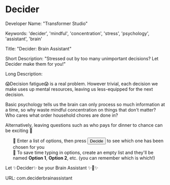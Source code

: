# Decider

Developer Name:
"Transformer Studio"

Keywords:
'decider', 'mindful', 'concentration', 'stress', 'psychology', 'assistant', 'brain'

Title:
"Decider: Brain Assistant"

Short Description:
"Stressed out by too many unimportant decisions? Let Decider make them for you!"

Long Description:
<p>😱Decision fatigue😱 is a real problem. However trivial, each decision we make uses up mental resources, leaving us less-equipped for the next decision.</p>
<p>Basic psychology tells us the brain can only process so much information at a time, so why waste mindful concentration on things that don't matter? Who cares what order household chores are done in?</p>
<p>Alternatively, leaving questions such as who pays for dinner to chance can be exciting 👻</p>
<ul style="list-style-type:none">
<li>🧠 Enter a list of options, then press <button>Decide</button> to see which one has been chosen for you</li>
<li>🧠 To save time typing in options, create an empty list and they'll be named <strong>Option 1</strong>, <strong>Option 2</strong>, etc. (you can remember which is which!)</li>
</ul>
<p>Let ✨Decider✨ be your Brain Assistant ✨🤖✨</p>

URL:
com.deciderbrainassistant